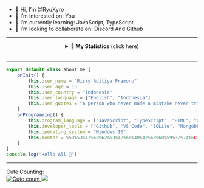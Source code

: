 - 👋 Hi, I’m @RyuXyro
- 👀 I’m interested on: You
- 🌱 I’m currently learning: JavaScript, TypeScript
- 💞️ I’m looking to collaborate on: Discord And Github

<hr>

<details align="center">
    <summary><b>📝 My Statistics</b> (click here)</summary>
    <br/>
  <a href="https://github.com/RyuXyro">
    <img align="center" alt="RyuXyro Stats" src="https://dibaca.isekai.eu.org/api?username=ryuxyro&show_icons=true&theme=tokyonight&hide_border=true"/>
  </a>
  <br>
  <a href="https://github.com/RyuXyro">
    <img align="center" alt="RyuXyro Github Trophy" src="https://piala.isekai.eu.org/?username=RyuXyro&theme=tokyonight&row=2&column=4&no-frame=true"/>
  </a>
  <br>
    <a href="https://github.com/RyuXyro">
        <img align="center" alt="RyuXyro Top Language" src="https://dibaca.isekai.eu.org/api/top-langs/?username=RyuXyro&theme=tokyonight&layout=compact&hide_border=true"/>
    </a>
    <br>
    <a href="https://github.com/RyuXyro">
        <img align="center" alt="Fake wakatime" src="https://dibaca.isekai.eu.org/api/wakatime?username=RyuXyro&layout=compact&theme=tokyonight&hide_border=true">
    </a>
</details>
<br>

<hr>

```typescript
export default class about_me {
    onInit() {
        this.user_name = "Risky Aditiya Pramono"
        this.user_age = 15
        this.user_country = "Indonesia"
        this.user_language = ["English", "Indonesia"]
        this.user_quotes = "A person who never made a mistake never tried anything new."
    }
    onProgramming() {
        this.program_language = ["JavaScript", "TypeScript", "HTML", "CSS"]
        this.developer_tools = ["Github", "VS Code", "SQLite", "MongoDB"]
        this.operating_system = "Windows 10"
        this.mentor = %53%53%42%68%62%53%42%68%49%47%68%68%59%32%74%6C%63%69%77%67%59%57%35%6B%49%48%52%6F%61%58%4D%67%61%58%4D%67%62%58%6B%67%62%57%46%75%61%57%5A%6C%63%33%52%76%4C%69%42%5A%62%33%55%67%62%57%46%35%49%48%4E%30%62%33%41%67%64%47%68%70%63%79%42%70%62%6D%52%70%64%6D%6C%6B%64%57%46%73%4C%43%42%69%64%58%51%67%65%57%39%31%49%47%4E%68%62%69%64%30%49%48%4E%30%62%33%41%67%64%58%4D%67%59%57%78%73%4C%69%34%75%49%47%46%6D%64%47%56%79%49%47%46%73%62%43%77%67%64%32%55%6E%63%6D%55%67%59%57%78%73%49%47%46%73%61%57%74%6C%4C%67
    }
}
console.log("Hello All 👋")
```

<hr>

Cute Counting:<br>
<a href="https://github.com/RyuXyro">
    <img alt="Cute count" src="http://moe-count.glitch.me/get/@ryuxyro?theme=rule34"/>
  </a>
![](https://hit.yhype.me/github/profile?user_id=131745729)
<!---
RyuXyro/RyuXyro is a ✨ special ✨ repository because its `README.md` (this file) appears on your GitHub profile.
You can click the Preview link to take a look at your changes.
--->
